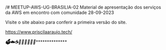 /# MEETUP-AWS-UG-BRASILIA-02
Material de apresentação dos serviços da AWS em encontro com comunidade 28-09-2023

Visite o site abaixo para conferir a primeira versão do site.

https://www.priscilaaraujo.tech/

*********************🗳️☁️☕🚀👩🏻‍💻💜💚***********************************
